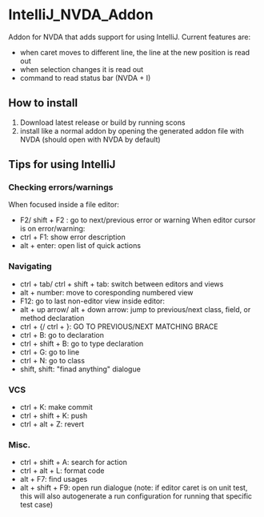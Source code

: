 # IntelliJ_NVDA_Addon
Addon for NVDA that adds support for using IntelliJ.
Current features are:
* when caret moves to different line, the line at the new position is read out
* when selection changes it is read out
* command to read status bar (NVDA + I)

## How to install
1. Download latest release or build by running scons
2. install like a normal addon by opening the generated addon file with NVDA (should open with NVDA by default)

## Tips for using IntelliJ
### Checking errors/warnings
When focused inside a file editor:
* F2/ shift + F2 : go to next/previous error or warning
When editor cursor is on error/warning:
* ctrl + F1: show error description
* alt + enter: open list of quick actions

### Navigating
* ctrl + tab/ ctrl + shift + tab: switch between editors and views
* alt + number: move to coresponding numbered view
* F12: go to last non-editor view
inside editor:
* alt + up arrow/ alt + down arrow: jump to previous/next class, field, or method declaration
* ctrl + {/ ctrl + }: GO TO PREVIOUS/NEXT MATCHING BRACE
* ctrl + B: go to declaration
* ctrl + shift + B: go to type declaration
* ctrl + G: go to line
* ctrl + N: go to class
* shift, shift: "finad anything" dialogue

### VCS
* ctrl + K: make commit
* ctrl + shift + K: push
* ctrl + alt + Z: revert

### Misc.
* ctrl + shift + A: search for action
* ctrl + alt + L: format code
* alt + F7: find usages
* alt + shift + F9: open run dialogue (note: if editor caret is on unit test, this will also autogenerate a run configuration for running that specific test case)
